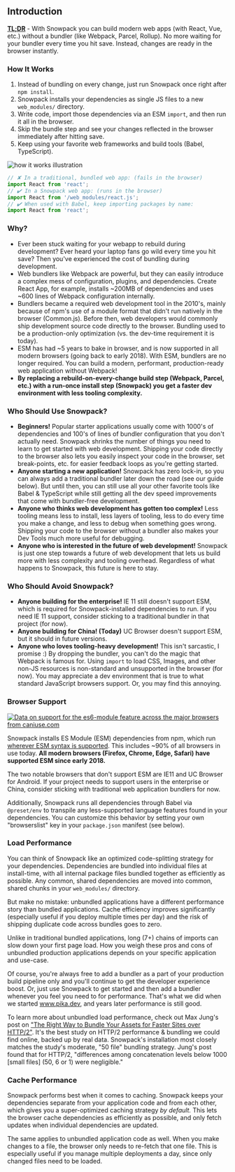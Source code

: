## Introduction


<p class="notification is-link">
  <strong style="text-decoration: underline">TL;DR</strong> - With Snowpack you can build modern web apps (with React, Vue, etc.) without a bundler (like Webpack, Parcel, Rollup). No more waiting for your bundler every time you hit save. Instead, changes are ready in the browser instantly.
</p>


### How It Works


1. Instead of bundling on every change, just run Snowpack once right after `npm install`.
2. Snowpack installs your dependencies as single JS files to a new `web_modules/` directory.
3. Write code, import those dependencies via an ESM `import`, and then run it all in the browser.
4. Skip the bundle step and see your changes reflected in the browser immediately after hitting save.
5. Keep using your favorite web frameworks and build tools (Babel, TypeScript).

![how it works illustration](/img/how-does-it-work.jpg)

```js
// ✘ In a traditional, bundled web app: (fails in the browser)
import React from 'react';
// ✔️ In a Snowpack web app: (runs in the browser)
import React from '/web_modules/react.js';
// ✔️ When used with Babel, keep importing packages by name:
import React from 'react';
```

### Why?

- Ever been stuck waiting for your webapp to rebuild during development? Ever heard your laptop fans go wild every time you hit save? Then you've experienced the cost of bundling during development. 
- Web bundlers like Webpack are powerful, but they can easily introduce a complex mess of configuration, plugins, and dependencies. Create React App, for example, installs ~200MB of dependencies and uses ~600 lines of Webpack configuration internally.
- Bundlers became a required web development tool in the 2010's, mainly because of npm's use of a module format that didn't run natively in the browser (Common.js). Before then, web developers would commonly ship development source code directly to the browser. Bundling used to be a production-only optimization (vs. the dev-time requirement it is today).
- ESM has had ~5 years to bake in browser, and is now supported in all modern browsers (going back to early 2018). With ESM, bundlers are no longer required. You can build a modern, performant, production-ready web application without Webpack!
- **By replacing a rebuild-on-every-change build step (Webpack, Parcel, etc.) with a run-once install step (Snowpack) you get a faster dev environment with less tooling complexity.**


### Who Should Use Snowpack?

- **Beginners!** Popular starter applications usually come with 1000's of dependencies and 100's of lines of bundler configuration that you don't actually need. Snowpack shrinks the number of things you need to learn to get started with web development. Shipping your code directly to the browser also lets you easily inspect your code in the browser, set break-points, etc. for easier feedback loops as you're getting started.
- **Anyone starting a new application!** Snowpack has zero lock-in, so you can always add a traditional bundler later down the road (see our guide below). But until then, you can still use all your other favorite tools like Babel & TypeScript while still getting all the dev speed improvements that come with bundler-free development. 
- **Anyone who thinks web development has gotten too complex!** Less tooling means less to install, less layers of tooling, less to do every time you make a change, and less to debug when something goes wrong. Shipping your code to the browser without a bundler also makes your Dev Tools much more useful for debugging.
- **Anyone who is interested in the future of web development!** Snowpack is just one step towards a future of web development that lets us build more with less complexity and tooling overhead. Regardless of what happens to Snowpack, this future is here to stay.

### Who Should Avoid Snowpack?

- **Anyone building for the enterprise!** IE 11 still doesn't support ESM, which is required for Snowpack-installed dependencies to run. if you need IE 11 support, consider sticking to a traditional bundler in that project (for now).
- **Anyone building for China! (Today)** UC Browser doesn't support ESM, but it should in future versions.
- **Anyone who loves tooling-heavy development!** This isn't sarcastic, I promise :) By dropping the bundler, you can't do the magic that Webpack is famous for. Using `import` to load CSS, Images, and other non-JS resources is  non-standard and unsupported in the browser (for now). You may appreciate a dev environment that is true to what standard JavaScript browsers support. Or, you may find this annoying.


### Browser Support

<script src="https://cdn.jsdelivr.net/gh/ireade/caniuse-embed/public/caniuse-embed.min.js" async></script>
<p class="ciu_embed" data-feature="es6-module" data-periods="future_1,current,past_1,past_2" data-accessible-colours="false">
  <a href="http://caniuse.com/#feat=es6-module">
  <picture>
    <source type="image/webp" srcset="https://caniuse.bitsofco.de/image/es6-module.webp">
    <img src="https://caniuse.bitsofco.de/image/es6-module.png" alt="Data on support for the es6-module feature across the major browsers from caniuse.com">
  </picture>
  </a>
</p>

Snowpack installs ES Module (ESM) dependencies from npm, which run [wherever ESM syntax is supported](https://caniuse.com/#feat=es6-module). This includes ~90% of all browsers in use today. **All modern browsers (Firefox, Chrome, Edge, Safari) have supported ESM since early 2018.**

The two notable browsers that don't support ESM are IE11 and UC Browser for Android. If your project needs to support users in the enterprise or China, consider sticking with traditional web application bundlers for now.

Additionally, Snowpack runs all dependencies through Babel via `@preset/env` to transpile any less-supported language features found in your dependencies. You can customize this behavior by setting your own "browserslist" key in your `package.json` manifest (see below).


### Load Performance

You can think of Snowpack like an optimized code-splitting strategy for your dependencies. Dependencies are bundled into individual files at install-time, with all internal package files bundled together as efficiently as possible. Any common, shared dependencies are moved into common, shared chunks in your `web_modules/` directory. 

But make no mistake: unbundled applications have a different performance story than bundled applications. Cache efficiency improves significantly (especially useful if you deploy multiple times per day) and the risk of shipping duplicate code across bundles goes to zero.

Unlike in traditional bundled applications, long (7+) chains of imports can slow down your first page load. How you weigh these pros and cons of unbundled production applications depends on your specific application and use-case.

Of course, you're always free to add a bundler as a part of your production build pipeline only and you'll continue to get the developer experience boost. Or, just use  Snowpack to get started and then add a bundler whenever you feel you need to for performance. That's what we did when we started www.pika.dev, and years later performance is still good. 

To learn more about unbundled load performance, check out Max Jung's post on ["The Right Way to Bundle Your Assets for Faster Sites over HTTP/2"](https://medium.com/@asyncmax/the-right-way-to-bundle-your-assets-for-faster-sites-over-http-2-437c37efe3ff). It's the best study on HTTP/2 performance & bundling we could find online, backed up by real data. Snowpack's installation most closely matches the study's moderate, "50 file" bundling strategy. Jung's post found that for HTTP/2, "differences among concatenation levels below 1000 [small files] (50, 6 or 1) were negligible."

### Cache Performance

Snowpack performs best when it comes to caching. Snowpack keeps your dependencies separate from your application code and from each other, which gives you a super-optimized caching strategy *by default.* This lets the browser cache dependencies as efficiently as possible, and only fetch updates when individual dependencies are updated.

The same applies to unbundled application code as well. When you make changes to a file, the browser only needs to re-fetch that one file. This is especially useful if you manage multiple deployments a day, since only changed files need to be loaded.

